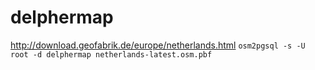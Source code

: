 # delphermap
http://download.geofabrik.de/europe/netherlands.html
```osm2pgsql -s -U root -d delphermap netherlands-latest.osm.pbf```
